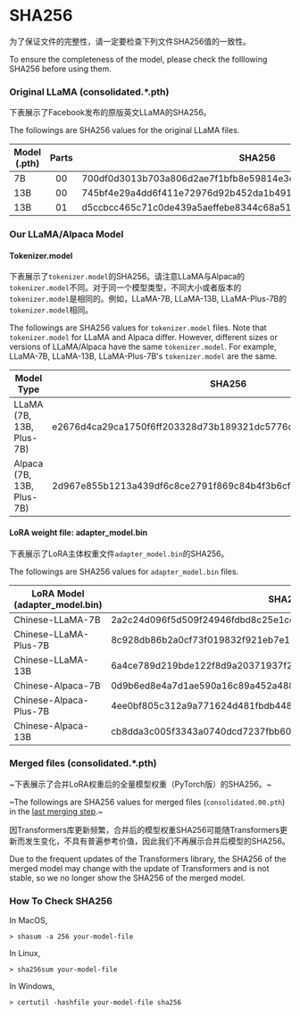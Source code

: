 # SHA256

为了保证文件的完整性，请一定要检查下列文件SHA256值的一致性。

To ensure the completeness of the model, please check the folllowing SHA256 before using them.

### Original LLaMA (consolidated.*.pth)

下表展示了Facebook发布的原版英文LLaMA的SHA256。

The followings are SHA256 values for the original LLaMA files.

| Model (.pth) | Parts | SHA256                                                       |
| ------------ | :---: | ------------------------------------------------------------ |
| 7B           |  00   | 700df0d3013b703a806d2ae7f1bfb8e59814e3d06ae78be0c66368a50059f33d |
| 13B          |  00   | 745bf4e29a4dd6f411e72976d92b452da1b49168a4f41c951cfcc8051823cf08 |
| 13B          |  01   | d5ccbcc465c71c0de439a5aeffebe8344c68a519bce70bc7f9f92654ee567085 |

### Our LLaMA/Alpaca Model

#### Tokenizer.model

下表展示了`tokenizer.model`的SHA256。请注意LLaMA与Alpaca的`tokenizer.model`不同。对于同一个模型类型，不同大小或者版本的`tokenizer.model`是相同的。例如，LLaMA-7B, LLaMA-13B, LLaMA-Plus-7B的`tokenizer.model`相同。

The followings are SHA256 values for `tokenizer.model` files. Note that `tokenizer.model` for LLaMA and Alpaca differ. However, different sizes or versions of LLaMA/Alpaca have the same `tokenizer.model`. For example, LLaMA-7B, LLaMA-13B, LLaMA-Plus-7B's `tokenizer.model` are the same.

| Model Type                | SHA256                                                       |
| ------------------------- | ------------------------------------------------------------ |
| LLaMA (7B, 13B, Plus-7B)  | e2676d4ca29ca1750f6ff203328d73b189321dc5776ceede037cbd36541d70c0 |
| Alpaca (7B, 13B, Plus-7B) | 2d967e855b1213a439df6c8ce2791f869c84b4f3b6cfacf22b86440b8192a2f8 |

#### LoRA weight file: adapter_model.bin 

下表展示了LoRA主体权重文件`adapter_model.bin`的SHA256。

The followings are SHA256 values for `adapter_model.bin`  files.

| LoRA Model (adapter_model.bin) | SHA256                                                       |
| ------------------------------ | ------------------------------------------------------------ |
| Chinese-LLaMA-7B               | 2a2c24d096f5d509f24946fdbd8c25e1ce4a0acb955902f7436d74c0c0379d86 |
| Chinese-LLaMA-Plus-7B          | 8c928db86b2a0cf73f019832f921eb7e1e069ca21441b4bfa12c4381c6cc46be |
| Chinese-LLaMA-13B              | 6a4ce789d219bde122f8d9a20371937f2aa2ee86a2311d9f5e303df2e774f9fc |
| Chinese-Alpaca-7B              | 0d9b6ed8e4a7d1ae590a16c89a452a488d66ff07e45487972f61c2b6e46e36de |
| Chinese-Alpaca-Plus-7B         | 4ee0bf805c312a9a771624d481fbdb4485e1b0a70cd2a8da9f96137f177b795d |
| Chinese-Alpaca-13B             | cb8dda3c005f3343a0740dcd7237fbb600cb14b6bff9b6f3d488c086a2f08ada |


### Merged files (consolidated.*.pth)

~下表展示了合并LoRA权重后的全量模型权重（PyTorch版）的SHA256。~

~The followings are SHA256 values for merged files (`consolidated.00.pth`) in the [last merging step](https://github.com/ymcui/Chinese-LLaMA-Alpaca/blob/main/README.md#step-2-合并lora权重生成全量模型权重).~

因Transformers库更新频繁，合并后的模型权重SHA256可能随Transformers更新而发生变化，不具有普遍参考价值，因此我们不再展示合并后模型的SHA256。

Due to the frequent updates of the Transformers library, the SHA256 of the merged model may change with the update of Transformers and is not stable, so we no longer show the SHA256 of the merged model.

### How To Check SHA256

In MacOS,

```
> shasum -a 256 your-model-file
```

In Linux, 

```
> sha256sum your-model-file
```

In Windows,

```
> certutil -hashfile your-model-file sha256
```
